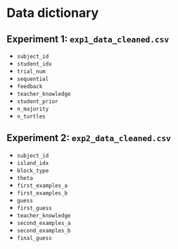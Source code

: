 # Data dictionary

## Experiment 1: `exp1_data_cleaned.csv`

- `subject_id`
- `student_idx`
- `trial_num`
- `sequential`
- `feedback`
- `teacher_knowledge`
- `student_prior`
- `n_majority`
- `n_turtles`

## Experiment 2: `exp2_data_cleaned.csv`

- `subject_id`
- `island_idx`
- `block_type`
- `theta`
- `first_examples_a`
- `first_examples_b`
- `guess`
- `first_guess`
- `teacher_knowledge`
- `second_examples_a`
- `second_examples_b`
- `final_guess`
